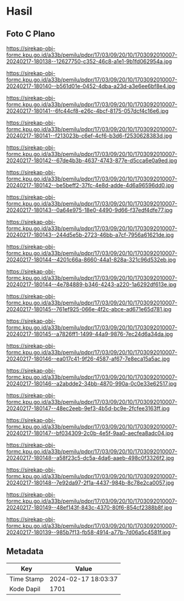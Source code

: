 # Hasil

## Foto C Plano

https://sirekap-obj-formc.kpu.go.id/a33b/pemilu/pdpr/17/03/09/20/10/1703092010007-20240217-180138--12627750-c352-46c8-a1e1-9b1fd062954a.jpg

https://sirekap-obj-formc.kpu.go.id/a33b/pemilu/pdpr/17/03/09/20/10/1703092010007-20240217-180140--b561d01e-0452-4dba-a23d-a3e6ee6bf8e4.jpg

https://sirekap-obj-formc.kpu.go.id/a33b/pemilu/pdpr/17/03/09/20/10/1703092010007-20240217-180141--6fc44cf8-e26c-4bcf-8175-057dcf4c16e6.jpg

https://sirekap-obj-formc.kpu.go.id/a33b/pemilu/pdpr/17/03/09/20/10/1703092010007-20240217-180141--f213023b-c6ef-4cf6-b3d6-f2530628383d.jpg

https://sirekap-obj-formc.kpu.go.id/a33b/pemilu/pdpr/17/03/09/20/10/1703092010007-20240217-180142--67de4b3b-4637-4743-877e-d5cca6e0a9ed.jpg

https://sirekap-obj-formc.kpu.go.id/a33b/pemilu/pdpr/17/03/09/20/10/1703092010007-20240217-180142--be5beff2-37fc-4e8d-adde-4d6a96596dd0.jpg

https://sirekap-obj-formc.kpu.go.id/a33b/pemilu/pdpr/17/03/09/20/10/1703092010007-20240217-180143--0a64e975-18e0-4490-9d66-f37edf4dfe77.jpg

https://sirekap-obj-formc.kpu.go.id/a33b/pemilu/pdpr/17/03/09/20/10/1703092010007-20240217-180143--244d5e5b-2723-46bb-a7cf-7956a61621de.jpg

https://sirekap-obj-formc.kpu.go.id/a33b/pemilu/pdpr/17/03/09/20/10/1703092010007-20240217-180144--4201c66a-8660-44a1-828a-321c96d532eb.jpg

https://sirekap-obj-formc.kpu.go.id/a33b/pemilu/pdpr/17/03/09/20/10/1703092010007-20240217-180144--4e784889-b346-4243-a220-1a6292df613e.jpg

https://sirekap-obj-formc.kpu.go.id/a33b/pemilu/pdpr/17/03/09/20/10/1703092010007-20240217-180145--761ef925-066e-4f2c-abce-ad671e65d781.jpg

https://sirekap-obj-formc.kpu.go.id/a33b/pemilu/pdpr/17/03/09/20/10/1703092010007-20240217-180145--a7826ff1-1499-44a9-9876-7ec24d6a34da.jpg

https://sirekap-obj-formc.kpu.go.id/a33b/pemilu/pdpr/17/03/09/20/10/1703092010007-20240217-180146--ea017c41-9f26-4587-af67-7e8eca15a5ac.jpg

https://sirekap-obj-formc.kpu.go.id/a33b/pemilu/pdpr/17/03/09/20/10/1703092010007-20240217-180146--a2abdde2-34bb-4870-990a-0c0e33e62517.jpg

https://sirekap-obj-formc.kpu.go.id/a33b/pemilu/pdpr/17/03/09/20/10/1703092010007-20240217-180147--48ec2eeb-9ef3-4b5d-bc9e-2fcfee3163ff.jpg

https://sirekap-obj-formc.kpu.go.id/a33b/pemilu/pdpr/17/03/09/20/10/1703092010007-20240217-180147--bf034309-2c0b-4e5f-9aa0-aecfea8adc04.jpg

https://sirekap-obj-formc.kpu.go.id/a33b/pemilu/pdpr/17/03/09/20/10/1703092010007-20240217-180148--a58f23c5-dc5a-4da6-aaeb-498c0f3326f2.jpg

https://sirekap-obj-formc.kpu.go.id/a33b/pemilu/pdpr/17/03/09/20/10/1703092010007-20240217-180148--7e92da97-2f1a-4437-984b-8c78e2ca0057.jpg

https://sirekap-obj-formc.kpu.go.id/a33b/pemilu/pdpr/17/03/09/20/10/1703092010007-20240217-180149--48ef143f-843c-4370-80f6-854cf2388b8f.jpg

https://sirekap-obj-formc.kpu.go.id/a33b/pemilu/pdpr/17/03/09/20/10/1703092010007-20240217-180139--985b7f13-fb58-4914-a77b-7d06a5c4581f.jpg


## Metadata

| Key        | Value               |
| ---------- | ------------------- |
| Time Stamp | 2024-02-17 18:03:37 |
| Kode Dapil | 1701                |



